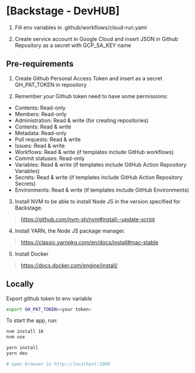 # [Backstage - DevHUB]

1. Fill env variables in .github/workflows/cloud-run.yaml

2. Create service account in Google Cloud and insert JSON in Github Repository as a secret with GCP_SA_KEY name

## Pre-requirements

1. Create Github Personal Access Token and insert as a secret GH_PAT_TOKEN in repository

2. Remember your Github token need to have some permissions:

  - Contents: Read-only
  - Members: Read-only
  - Administration: Read & write (for creating repositories)
  - Contents: Read & write
  - Metadata: Read-only
  - Pull requests: Read & write
  - Issues: Read & write
  - Workflows: Read & write (if templates include GitHub workflows)
  - Commit statuses: Read-only
  - Variables: Read & write (if templates include GitHub Action Repository Variables)
  - Secrets: Read & write (if templates include GitHub Action Repository Secrets)
  - Environments: Read & write (if templates include GitHub Environments)

3. Install NVM to be able to install Node JS in the version specified for Backstage.

> <https://github.com/nvm-sh/nvm#install--update-script>

4. Install YARN, the Node JS package manager.

> <https://classic.yarnpkg.com/en/docs/install#mac-stable>

5. Install Docker

> <https://docs.docker.com/engine/install/>

## Locally

Export github token to env variable

```sh
export GH_PAT_TOKEN=<your token>
```

To start the app, run:

```sh
nvm install 16
nvm use

yarn install
yarn dev

# open browser in http://localhost:3000
```
